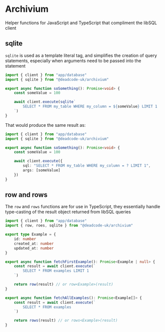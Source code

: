 # Archivium

Helper functions for JavaScript and TypeScript that compliment the libSQL client

## sqlite

`sqlite` is used as a template literal tag, and simplifies the creation of query statements, especially when arguments need to be passed into the statement

```ts
import { client } from "app/database"
import { sqlite } from "@deadcode-uk/archivium"

export async function soSomething(): Promise<void> {
    const someValue = 100

    await client.execute(sqlite`
        SELECT * FROM my_table WHERE my_column = ${someValue} LIMIT 1
    `)
}
```

That would produce the same result as:

```ts
import { client } from "app/database"
import { sqlite } from "@deadcode-uk/archivium"

export async function soSomething(): Promise<void> {
    const someValue = 100

    await client.execute({
        sql: "SELECT * FROM my_table WHERE my_column = ? LIMIT 1",
        args: [someValue]
    })
}
```

## row and rows

The `row` and `rows` functions are for use in TypeScript, they essentially handle type-casting of the result object returned from libSQL queries

```ts
import { client } from "app/database"
import { row, roes, sqlite } from "@deadcode-uk/archivium"

export type Example = {
    id: number
    created_at: number
    updated_at: number
}

export async function fetchFirstExample(): Promise<Example | null> {
    const result = await client.execute(`
        SELECT * FROM examples LIMIT 1
    `)

    return row(result) // or row<Example>(result)
}

export async function fetchAllExamples(): Promise<Example[]> {
    const result = await client.execute(`
        SELECT * FROM examples
    `)

    return rows(result) // or rows<Example>(result)
}
```
